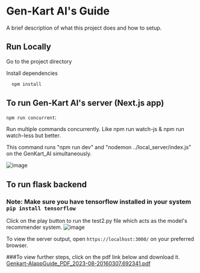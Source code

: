 
# Gen-Kart AI's Guide

A brief description of what this project does and how to setup.

## Run Locally

Go to the project directory

Install dependencies

```bash
  npm install
```

## To run Gen-Kart AI's server (Next.js app)
```npm run concurrent```:

Run multiple commands concurrently. Like npm run watch-js & npm run watch-less but better.

This command runs "npm run dev" and "nodemon ../local_server/index.js" on the GenKart_AI simultaneously.

![image](https://github.com/Shivangbhatnagar237/CodeBite/assets/47966497/ba9c48f0-3c94-4efa-abc0-d298ac43cb4f)

## To run flask backend
### Note: Make sure you have tensorflow installed in your system ```pip install tensorflow```

Click on the play button to run the test2.py file which acts as the model's recommender system.
![image](https://github.com/Shivangbhatnagar237/CodeBite/assets/47966497/7264478e-d7ec-488a-813e-470d16f2a8b3)

To view the server output, open ```https://localhost:3000/``` on your preferred browser.

###To view further steps, click on the pdf link below and download it.
[Genkart-AIappGuide_PDF_2023-08-20160307.692341.pdf](https://github.com/Shivangbhatnagar237/CodeBite/files/12388579/Genkart-AIappGuide_PDF_2023-08-20160307.692341.pdf)


